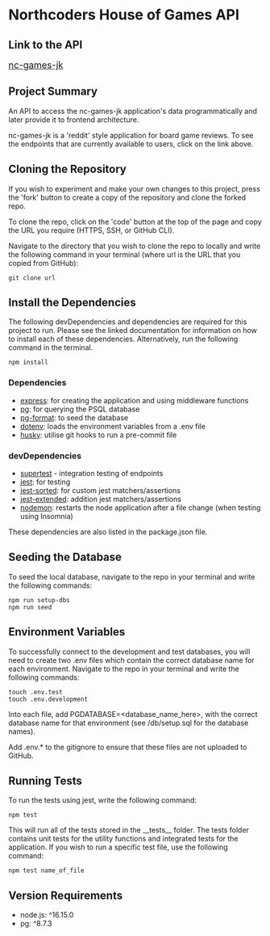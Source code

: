 # Northcoders House of Games API

## Link to the API

<font size="4">[nc-games-jk](https://nc-games-jk.herokuapp.com/api)</font>

## Project Summary

An API to access the nc-games-jk application's data programmatically and later provide it to frontend architecture.

nc-games-jk is a 'reddit' style application for board game reviews. To see the endpoints that are currently available to users, click on the link above.

## Cloning the Repository

If you wish to experiment and make your own changes to this project, press the 'fork' button to create a copy of the repository and clone the forked repo.

To clone the repo, click on the 'code' button at the top of the page and copy the URL you require (HTTPS, SSH, or GitHub CLI).

Navigate to the directory that you wish to clone the repo to locally and write the following command in your terminal (where url is the URL that you copied from GitHub):

```
git clone url
```

## Install the Dependencies

The following devDependencies and dependencies are required for this project to run. Please see the linked documentation for information on how to install each of these dependencies. Alternatively, run the following command in the terminal.

```
npm install
```

### Dependencies

- [express](https://expressjs.com/en/starter/installing.html): for creating the application and using middleware functions
- [pg](https://www.npmjs.com/package/pg): for querying the PSQL database
- [pg-format](https://www.npmjs.com/package/pg-format): to seed the database
- [dotenv](https://www.npmjs.com/package/dotenv): loads the environment variables from a .env file
- [husky](https://www.npmjs.com/package/husky): utilise git hooks to run a pre-commit file

### devDependencies

- [supertest](https://www.npmjs.com/package/supertest) - integration testing of endpoints
- [jest](https://jestjs.io/docs/getting-started): for testing
- [jest-sorted](https://www.npmjs.com/package/jest-sorted): for custom jest matchers/assertions
- [jest-extended](https://www.npmjs.com/package/jest-extended): addition jest matchers/assertions
- [nodemon](https://www.npmjs.com/package/nodemon): restarts the node application after a file change (when testing using Insomnia)

These dependencies are also listed in the package.json file.

## Seeding the Database

To seed the local database, navigate to the repo in your terminal and write the following commands:

```
npm run setup-dbs
npm run seed
```

## Environment Variables

To successfully connect to the development and test databases, you will need to create two .env files which contain the correct database name for each environment. Navigate to the repo in your terminal and write the following commands:

```
touch .env.test
touch .env.development
```

Into each file, add PGDATABASE=<database_name_here>, with the correct database name for that environment (see /db/setup.sql for the database names).

Add .env.\* to the gitignore to ensure that these files are not uploaded to GitHub.

## Running Tests

To run the tests using jest, write the following command:

```
npm test
```

This will run all of the tests stored in the \_\_tests\_\_ folder. The tests folder contains unit tests for the utility functions and integrated tests for the application. If you wish to run a specific test file, use the following command:

```
npm test name_of_file
```

## Version Requirements

- node.js: ^16.15.0
- pg: ^8.7.3
